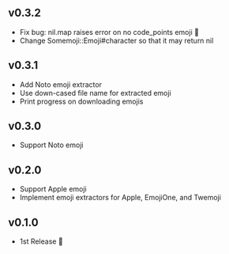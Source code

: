 ## v0.3.2

- Fix bug: nil.map raises error on no code_points emoji :bug:
- Change Somemoji::Emoji#character so that it may return nil

## v0.3.1

- Add Noto emoji extractor
- Use down-cased file name for extracted emoji
- Print progress on downloading emojis

## v0.3.0

- Support Noto emoji

## v0.2.0

- Support Apple emoji
- Implement emoji extractors for Apple, EmojiOne, and Twemoji

## v0.1.0

- 1st Release :tada:
